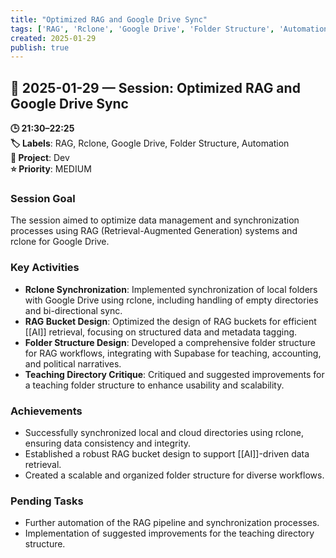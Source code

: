 ```yaml
---
title: "Optimized RAG and Google Drive Sync"
tags: ['RAG', 'Rclone', 'Google Drive', 'Folder Structure', 'Automation']
created: 2025-01-29
publish: true
---
```


## 📅 2025-01-29 — Session: Optimized RAG and Google Drive Sync

**🕒 21:30–22:25**  
**🏷️ Labels**: RAG, Rclone, Google Drive, Folder Structure, Automation  
**📂 Project**: Dev  
**⭐ Priority**: MEDIUM  


### Session Goal
The session aimed to optimize data management and synchronization processes using RAG (Retrieval-Augmented Generation) systems and rclone for Google Drive.

### Key Activities
- **Rclone Synchronization**: Implemented synchronization of local folders with Google Drive using rclone, including handling of empty directories and bi-directional sync.
- **RAG Bucket Design**: Optimized the design of RAG buckets for efficient [[AI]] retrieval, focusing on structured data and metadata tagging.
- **Folder Structure Design**: Developed a comprehensive folder structure for RAG workflows, integrating with Supabase for teaching, accounting, and political narratives.
- **Teaching Directory Critique**: Critiqued and suggested improvements for a teaching folder structure to enhance usability and scalability.

### Achievements
- Successfully synchronized local and cloud directories using rclone, ensuring data consistency and integrity.
- Established a robust RAG bucket design to support [[AI]]-driven data retrieval.
- Created a scalable and organized folder structure for diverse workflows.

### Pending Tasks
- Further automation of the RAG pipeline and synchronization processes.
- Implementation of suggested improvements for the teaching directory structure.
